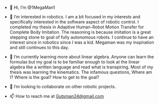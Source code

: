 - 👋 Hi, I’m @1MegaMan1
- 👀 I’m interested in robotics. I am a bit focused in my interests and specifically interested in the software aspect of robotic control. I completed my         thesis in Adaptive Human-Robot Motion Transfer for Complete Body Imitation. The reasoning is because imitation is a great stepping stone to goal of fully       autonomous robots. I continue to have an interest since in robotics since I was a kid. Megaman was my inspiration and still continues to this day.

- 🌱 I’m currently learning more about linear algebra. Anyone can learn the formulas but my goal is to be familiar enough to look at the linear algebra
   like a written language and read what is transpiring. Most of my thesis was learning the kinematics. The infamous questions, Where am I? Where is the goal?
   How to get to the goal?

- 💞️ I’m looking to collaborate on other robotic projects.

- 📫 How to reach me at Gutsman24@gmail.com

<!---
1MegaMan1/1MegaMan1 is a ✨ special ✨ repository because its `README.md` (this file) appears on your GitHub profile.
You can click the Preview link to take a look at your changes.
--->
